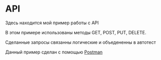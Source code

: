 # API
<p>Здесь находится мой пример работы с API</p>
<p>В этом примере использованы методы GET, POST, PUT, DELETE.</p>
<p>Сделанные запросы связанны логические и объедененны в автотест</p>
<p>Данный пример сделан с помощью <a href = 'postman.com'> Postman</a></p>
